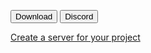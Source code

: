 <button>Download</button>
<button>Discord</button>
<a class="button-f2h6uQ filledBrand-3fai8P filledDefault-25rIra buttonHeightTall-Yz4Cm8 unpaired-GdFe-D" href="//discord.com/register" tabindex="0"><div class="buttonContent-2HNzoF">Create a server for your project</div></a>

